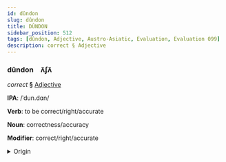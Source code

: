```yaml
---
id: dûndon
slug: dûndon
title: DÛNDON
sidebar_position: 512
tags: [dûndon, Adjective, Austro-Asiatic, Evaluation, Evaluation 099]
description: correct § Adjective
---
```


### dûndon&emsp;<span kind="abugida">ʌ̃ʄʌ̃</span>

*correct* **§** [Adjective](../../tags/Adjective)

**IPA**: /ˈdun.dɑn/

**Verb**: to be correct/right/accurate

**Noun**: correctness/accuracy

**Modifier**: correct/right/accurate

<details>
    <summary>Origin</summary>
    Vietnamese đúng đắn [ʔɗʊwŋ͡m˦˥ ʔɗaŋ˦˥]<br/>
    <em>Austro-Asiatic Language Family</em>
</details>